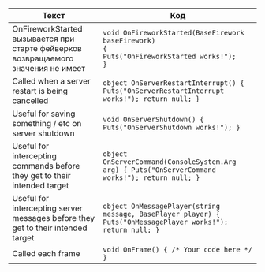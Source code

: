 | Текст | Код |
|-------|-----|
| OnFireworkStarted<br>вызывается при старте фейверков<br>возвращаемого значения не имеет | `void OnFireworkStarted(BaseFirework baseFirework)`<br>`{`<br>`Puts("OnFireworkStarted works!");`<br>`}` |
| Called when a server restart is being cancelled | `object OnServerRestartInterrupt() { Puts("OnServerRestartInterrupt works!"); return null; }` |
| Useful for saving something / etc on server shutdown | `void OnServerShutdown() { Puts("OnServerShutdown works!"); }` |
| Useful for intercepting commands before they get to their intended target | `object OnServerCommand(ConsoleSystem.Arg arg) { Puts("OnServerCommand works!"); return null; }` |
| Useful for intercepting server messages before they get to their intended target | `object OnMessagePlayer(string message, BasePlayer player) { Puts("OnMessagePlayer works!"); return null; }` |
| Called each frame | `void OnFrame() { /* Your code here */ }` |
